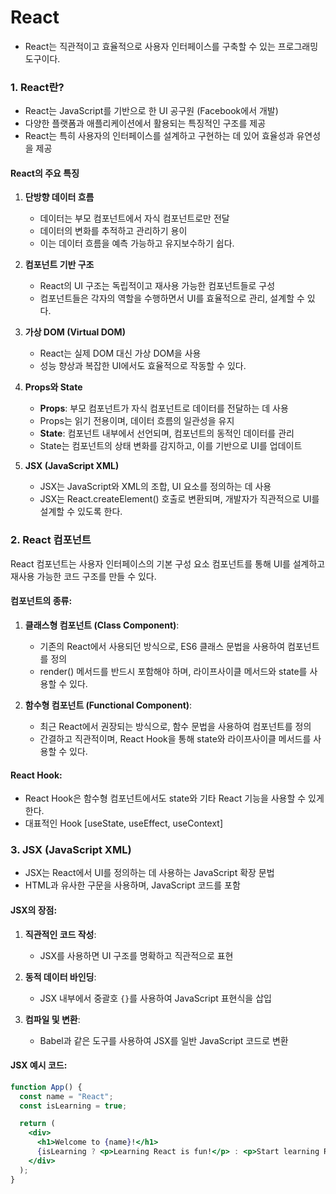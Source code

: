 # React 
- React는 직관적이고 효율적으로 사용자 인터페이스를 구축할 수 있는 프로그래밍 도구이다.

### 1. React란?
- React는 JavaScript를 기반으로 한 UI 공구원 (Facebook에서 개발)
- 다양한 플랫폼과 애플리케이션에서 활용되는 특징적인 구조를 제공
- React는 특히 사용자의 인터페이스를 설계하고 구현하는 데 있어 효율성과 유연성을 제공

#### React의 주요 특징
1. **단방향 데이터 흐름**
   - 데이터는 부모 컴포넌트에서 자식 컴포넌트로만 전달
   - 데이터의 변화를 추적하고 관리하기 용이
   - 이는 데이터 흐름을 예측 가능하고 유지보수하기 쉽다.

2. **컴포넌트 기반 구조**
   - React의 UI 구조는 독립적이고 재사용 가능한 컴포넌트들로 구성
   - 컴포넌트들은 각자의 역할을 수행하면서 UI를 효율적으로 관리, 설계할 수 있다.

3. **가상 DOM (Virtual DOM)**
   - React는 실제 DOM 대신 가상 DOM을 사용
   - 성능 향상과 복잡한 UI에서도 효율적으로 작동할 수 있다.

4. **Props와 State**
   - **Props**: 부모 컴포넌트가 자식 컴포넌트로 데이터를 전달하는 데 사용
   -  Props는 읽기 전용이며, 데이터 흐름의 일관성을 유지
   - **State**: 컴포넌트 내부에서 선언되며, 컴포넌트의 동적인 데이터를 관리
   -  State는 컴포넌트의 상태 변화를 감지하고, 이를 기반으로 UI를 업데이트

5. **JSX (JavaScript XML)**
   - JSX는 JavaScript와 XML의 조합, UI 요소를 정의하는 데 사용
   - JSX는 React.createElement() 호출로 변환되며, 개발자가 직관적으로 UI를 설계할 수 있도록 한다.

### 2. React 컴포넌트
React 컴포넌트는 사용자 인터페이스의 기본 구성 요소
컴포넌트를 통해 UI를 설계하고 재사용 가능한 코드 구조를 만들 수 있다.

#### 컴포넌트의 종류:
1. **클래스형 컴포넌트 (Class Component)**:
   - 기존의 React에서 사용되던 방식으로, ES6 클래스 문법을 사용하여 컴포넌트를 정의
   - render() 메서드를 반드시 포함해야 하며, 라이프사이클 메서드와 state를 사용할 수 있다.

2. **함수형 컴포넌트 (Functional Component)**:
   - 최근 React에서 권장되는 방식으로, 함수 문법을 사용하여 컴포넌트를 정의
   - 간결하고 직관적이며, React Hook을 통해 state와 라이프사이클 메서드를 사용할 수 있다.

#### React Hook:
- React Hook은 함수형 컴포넌트에서도 state와 기타 React 기능을 사용할 수 있게 한다. 
- 대표적인 Hook [useState, useEffect, useContext]

### 3. JSX (JavaScript XML)
- JSX는 React에서 UI를 정의하는 데 사용하는 JavaScript 확장 문법
- HTML과 유사한 구문을 사용하며, JavaScript 코드를 포함

#### JSX의 장점:
1. **직관적인 코드 작성**:
   - JSX를 사용하면 UI 구조를 명확하고 직관적으로 표현

2. **동적 데이터 바인딩**:
   - JSX 내부에서 중괄호 `{}`를 사용하여 JavaScript 표현식을 삽입

3. **컴파일 및 변환**:
   - Babel과 같은 도구를 사용하여 JSX를 일반 JavaScript 코드로 변환

#### JSX 예시 코드:
```jsx
function App() {
  const name = "React";
  const isLearning = true;

  return (
    <div>
      <h1>Welcome to {name}!</h1>
      {isLearning ? <p>Learning React is fun!</p> : <p>Start learning React today!</p>}
    </div>
  );
}
```
